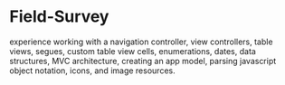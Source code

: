 # Field-Survey
experience working with a navigation controller, view controllers, table views, segues, custom table view cells, enumerations, dates, data structures, MVC architecture, creating an app model, parsing javascript object notation, icons, and image resources.
